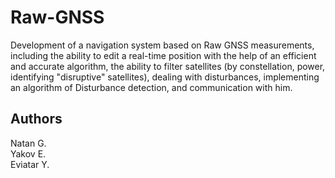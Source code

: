 # Raw-GNSS

Development of a navigation system based on Raw GNSS measurements, including the ability to edit a real-time position with the help of an efficient and accurate algorithm, the ability to filter satellites (by constellation, power, identifying "disruptive" satellites), dealing with disturbances, implementing an algorithm of Disturbance detection, and communication with him.

## Authors
  Natan G.   
  Yakov E.  
  Eviatar Y.    
